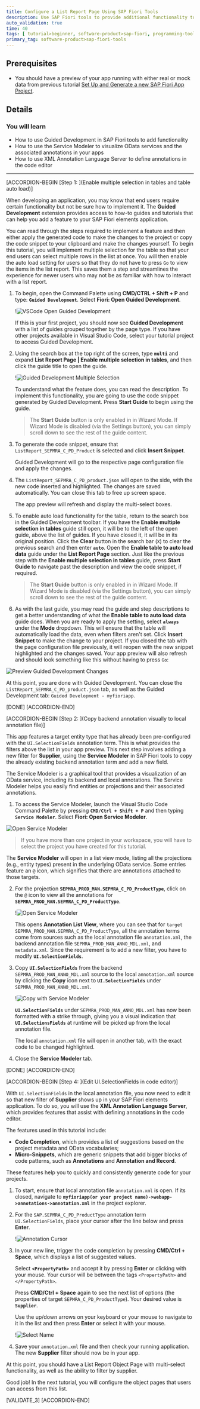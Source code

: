 ```yaml
---
title: Configure a List Report Page Using SAP Fiori Tools
description: Use SAP Fiori tools to provide additional functionality to your List Report Object Page app.
auto_validation: true
time: 40
tags: [ tutorial>beginner, software-product>sap-fiori, programming-tool>sapui5, programming-tool>odata, topic>user-interface, software-product>sap-fiori-tools]
primary_tag: software-product>sap-fiori-tools
---
```


## Prerequisites
 - You should have a preview of your app running with either real or mock data from previous tutorial [Set Up and Generate a new SAP Fiori App Project](fiori-tools-generate-project).

## Details
### You will learn
- How to use Guided Development in SAP Fiori tools to add functionality
- How to use the Service Modeler to visualize OData services and the associated annotations in your apps
- How to use XML Annotation Language Server to define annotations in the code editor

---

[ACCORDION-BEGIN [Step 1: ](Enable multiple selection in tables and table auto load)]

When developing an application, you may know that end users require certain functionality but not be sure how to implement it. The **Guided Development** extension provides access to how-to guides and tutorials that can help you add a feature to your SAP Fiori elements application.

You can read through the steps required to implement a feature and then either apply the generated code to make the changes to the project or copy the code snippet to your clipboard and make the changes yourself. To begin this tutorial, you will implement multiple selection for the table so that your end users can select multiple rows in the list at once. You will then enable the auto load setting for users so that they do not have to press `Go` to view the items in the list report. This saves them a step and streamlines the experience for newer users who may not be as familiar with how to interact with a list report.

1. To begin, open the Command Palette using **CMD/CTRL + Shift + P** and type: **`Guided Development`**. Select **Fiori: Open Guided Development**.

    !![VSCode Open Guided Development](t3-open-guided-development.png)

    If this is your first project, you should now see **Guided Development** with a list of guides grouped together by the page type. If you have other projects available in Visual Studio Code, select your tutorial project to access Guided Development.

2. Using the search box at the top right of the screen, type **`multi`** and expand **List Report Page | Enable multiple selection in tables**, and then click the guide title to open the guide.

    !![Guided Development Multiple Selection](t3-guided-development-multiple-selection3.png)

    To understand what the feature does, you can read the description. To implement this functionality, you are going to use the code snippet generated by Guided Development. Press **Start Guide** to begin using the guide.
    > The **Start Guide** button is only enabled in in Wizard Mode. If Wizard Mode is disabled (via the Settings button), you can simply scroll down to see the rest of the guide content.

3. To generate the code snippet, ensure that `ListReport_SEPMRA_C_PD_Product` is selected and click **Insert Snippet**.

    Guided Development will go to the respective page configuration file and apply the changes.

4. The `ListReport_SEPMRA_C_PD_product.json` will open to the side, with the new code inserted and highlighted. The changes are saved automatically. You can close this tab to free up screen space.  

    The app preview will refresh and display the multi-select boxes.

5. To enable auto load functionality for the table, return to the search box in the Guided Development toolbar. If you have the **Enable multiple selection in tables** guide still open, it will be to the left of the open guide, above the list of guides. If you have closed it, it will be in its original position. Click the **Clear** button in the search bar (`X`) to clear the previous search and then enter **`auto`**. Open the **Enable table to auto load data** guide under the **List Report Page** section. Just like the previous step with the **Enable multiple selection in tables** guide, press **Start Guide** to navigate past the description and view the code snippet, if required.
    > The **Start Guide** button is only enabled in in Wizard Mode. If Wizard Mode is disabled (via the Settings button), you can simply scroll down to see the rest of the guide content.

6. As with the last guide, you may read the guide and step descriptions to get a better understanding of what the **Enable table to auto load data** guide does. When you are ready to apply the setting, select **`always`** under the **Mode** dropdown. This will ensure that the table will automatically load the data, even when filters aren't set. Click **Insert Snippet** to make the change to your project. If you closed the tab with the page configuration file previously, it will reopen with the new snippet highlighted and the changes saved. Your app preview will also refresh and should look something like this without having to press `Go`:

![Preview Guided Development Changes](t3-multi-select-auto-load.png)

At this point, you are done with Guided Development. You can close the `ListReport_SEPMRA_C_PD_product.json` tab, as well as the Guided Development tab: `Guided Development - myfioriapp`.


[DONE]
[ACCORDION-END]


[ACCORDION-BEGIN [Step 2: ](Copy backend annotation visually to local annotation file)]

This app features a target entity type that has already been pre-configured with the `UI.SelectionFields` annotation term. This is what provides the filters above the list in your app preview. This next step involves adding a new filter for **Supplier**, using the **Service Modeler** in SAP Fiori tools to copy the already existing backend annotation term and add a new field.

The Service Modeler is a graphical tool that provides a visualization of an OData service, including its backend and local annotations. The Service Modeler helps you easily find entities or projections and their associated annotations.

1. To access the Service Modeler, launch the Visual Studio Code Command Palette by pressing **`CMD/Ctrl + Shift + P`** and then typing **`Service Modeler`**. Select **Fiori: Open Service Modeler**.

![Open Service Modeler](t3-open-service-modeler.png)

>If you have more than one project in your workspace, you will have to select the project you have created for this tutorial.

The **Service Modeler** will open in a list view mode, listing all the projections (e.g., entity types) present in the underlying OData service. Some entries feature an `@` icon, which signifies that there are annotations attached to those targets.

2. For the projection **`SEPMRA_PROD_MAN.SEPMRA_C_PD_ProductType`**, click on the `@` icon to view all the annotations for **`SEPMRA_PROD_MAN.SEPMRA_C_PD_ProductType`**.

    !![Open Service Modeler](t3-service-modeler-launch-annotation-view2.png)

    This opens **Annotation List View**, where you can see that for `target SEPMRA_PROD_MAN.SEPMRA_C_PD_ProductType`, all the annotation terms come from sources such as the local annotation file `annotation.xml`, the backend annotation file `SEPMRA_PROD_MAN_ANNO_MDL.xml`, and `metadata.xml`. Since the requirement is to add a new filter, you have to modify **`UI.SelectionFields`**.

3. Copy **`UI.SelectionFields`** from the backend `SEPMRA_PROD_MAN_ANNO_MDL.xml` source to the local `annotation.xml` source by clicking the **Copy** icon next to **`UI.SelectionFields`** under `SEPMRA_PROD_MAN_ANNO_MDL.xml`.

    !![Copy with Service Modeler](t3-service-modeler-copy3.png)

    **`UI.SelectionFields`** under `SEPMRA_PROD_MAN_ANNO_MDL.xml` has now been formatted with a strike through, giving you a visual indication that **`UI.SelectionsFields`** at runtime will be picked up from the local annotation file.

    The local `annotation.xml` file will open in another tab, with the exact code to be changed highlighted.

4. Close the **Service Modeler** tab.

[DONE]
[ACCORDION-END]

[ACCORDION-BEGIN [Step 4: ](Edit UI.SelectionFields in code editor)]

With `UI.SelectionFields` in the local annotation file, you now need to edit it so that new filter of **Supplier** shows up in your SAP Fiori elements application. To do so, you will use the **XML Annotation Language Server**, which provides features that assist with defining annotations in the code editor.

The features used in this tutorial include:

- **Code Completion**, which provides a list of suggestions based on the project metadata and OData vocabularies;
- **Micro-Snippets**, which are generic snippets that add bigger blocks of code patterns, such as **Annotations** and **Annotation and Record**.

These features help you to quickly and consistently generate code for your projects.

1. To start, ensure that local annotation file `annotation.xml` is open. If its closed, navigate to **`myfioriapp(or your project name)->webapp->annotations->annotation.xml`** in the project explorer.

2. For the `SAP.SEPMRA_C_PD_ProductType` annotation term `UI.SelectionFields`, place your cursor after the line below and press **Enter**.

    !![Annotation Cursor](t3-annotation-modeler-cursor3.png)

3. In your new line, trigger the code completion by pressing **CMD/Ctrl + Space**, which displays a list of suggested values.

    Select **`<PropertyPath>`** and accept it by pressing **Enter** or clicking with your mouse. Your cursor will be between the tags `<PropertyPath>` and `</PropertyPath>`.

    Press **CMD/Ctrl + Space** again to see the next list of options (the properties of target `SEPMRA_C_PD_ProductType`). Your desired value is **`Supplier`**.

    Use the up/down arrows on your keyboard or your mouse to navigate to it in the list and then press **Enter** or select it with your mouse.

    !![Select Name](t3-annotation-modeler-SelectionField3.gif)

4. Save your `annotation.xml` file and then check your running application. The new **Supplier** filter should now be in your app.

At this point, you should have a List Report Object Page with multi-select functionality, as well as the ability to filter by supplier.

Good job! In the next tutorial, you will configure the object pages that users can access from this list.

[VALIDATE_3]
[ACCORDION-END]
